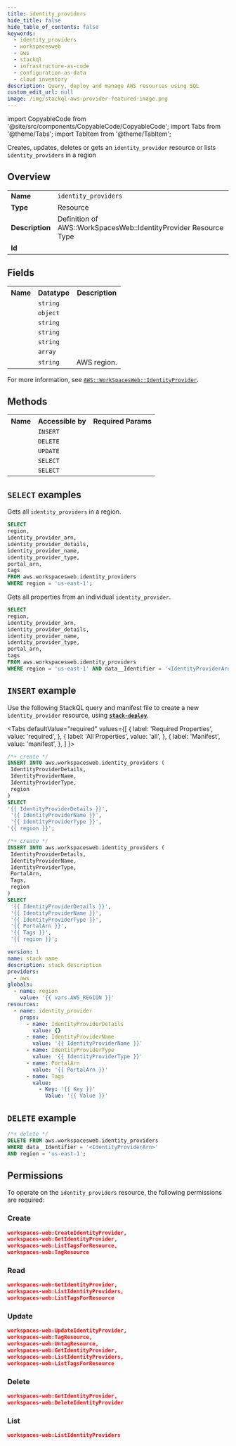 ```yaml
---
title: identity_providers
hide_title: false
hide_table_of_contents: false
keywords:
  - identity_providers
  - workspacesweb
  - aws
  - stackql
  - infrastructure-as-code
  - configuration-as-data
  - cloud inventory
description: Query, deploy and manage AWS resources using SQL
custom_edit_url: null
image: /img/stackql-aws-provider-featured-image.png
---
```


import CopyableCode from '@site/src/components/CopyableCode/CopyableCode';
import Tabs from '@theme/Tabs';
import TabItem from '@theme/TabItem';

Creates, updates, deletes or gets an <code>identity_provider</code> resource or lists <code>identity_providers</code> in a region

## Overview
<table>
<tbody>
<tr><td><b>Name</b></td><td><code>identity_providers</code></td></tr>
<tr><td><b>Type</b></td><td>Resource</td></tr>
<tr><td><b>Description</b></td><td>Definition of AWS::WorkSpacesWeb::IdentityProvider Resource Type</td></tr>
<tr><td><b>Id</b></td><td><CopyableCode code="aws.workspacesweb.identity_providers" /></td></tr>
</tbody>
</table>

## Fields
<table>
<tbody>
<tr><th>Name</th><th>Datatype</th><th>Description</th></tr><tr><td><CopyableCode code="identity_provider_arn" /></td><td><code>string</code></td><td></td></tr>
<tr><td><CopyableCode code="identity_provider_details" /></td><td><code>object</code></td><td></td></tr>
<tr><td><CopyableCode code="identity_provider_name" /></td><td><code>string</code></td><td></td></tr>
<tr><td><CopyableCode code="identity_provider_type" /></td><td><code>string</code></td><td></td></tr>
<tr><td><CopyableCode code="portal_arn" /></td><td><code>string</code></td><td></td></tr>
<tr><td><CopyableCode code="tags" /></td><td><code>array</code></td><td></td></tr>
<tr><td><CopyableCode code="region" /></td><td><code>string</code></td><td>AWS region.</td></tr>
</tbody>
</table>

For more information, see <a href="https://docs.aws.amazon.com/AWSCloudFormation/latest/UserGuide/aws-resource-workspacesweb-identityprovider.html"><code>AWS::WorkSpacesWeb::IdentityProvider</code></a>.

## Methods

<table>
<tbody>
  <tr>
    <th>Name</th>
    <th>Accessible by</th>
    <th>Required Params</th>
  </tr>
  <tr>
    <td><CopyableCode code="create_resource" /></td>
    <td><code>INSERT</code></td>
    <td><CopyableCode code="IdentityProviderDetails, IdentityProviderName, IdentityProviderType, region" /></td>
  </tr>
  <tr>
    <td><CopyableCode code="delete_resource" /></td>
    <td><code>DELETE</code></td>
    <td><CopyableCode code="data__Identifier, region" /></td>
  </tr>
  <tr>
    <td><CopyableCode code="update_resource" /></td>
    <td><code>UPDATE</code></td>
    <td><CopyableCode code="data__Identifier, data__PatchDocument, region" /></td>
  </tr>
  <tr>
    <td><CopyableCode code="list_resources" /></td>
    <td><code>SELECT</code></td>
    <td><CopyableCode code="region" /></td>
  </tr>
  <tr>
    <td><CopyableCode code="get_resource" /></td>
    <td><code>SELECT</code></td>
    <td><CopyableCode code="data__Identifier, region" /></td>
  </tr>
</tbody>
</table>

## `SELECT` examples
Gets all <code>identity_providers</code> in a region.
```sql
SELECT
region,
identity_provider_arn,
identity_provider_details,
identity_provider_name,
identity_provider_type,
portal_arn,
tags
FROM aws.workspacesweb.identity_providers
WHERE region = 'us-east-1';
```
Gets all properties from an individual <code>identity_provider</code>.
```sql
SELECT
region,
identity_provider_arn,
identity_provider_details,
identity_provider_name,
identity_provider_type,
portal_arn,
tags
FROM aws.workspacesweb.identity_providers
WHERE region = 'us-east-1' AND data__Identifier = '<IdentityProviderArn>';
```

## `INSERT` example

Use the following StackQL query and manifest file to create a new <code>identity_provider</code> resource, using [__`stack-deploy`__](https://pypi.org/project/stack-deploy/).

<Tabs
    defaultValue="required"
    values={[
      { label: 'Required Properties', value: 'required', },
      { label: 'All Properties', value: 'all', },
      { label: 'Manifest', value: 'manifest', },
    ]
}>
<TabItem value="required">

```sql
/*+ create */
INSERT INTO aws.workspacesweb.identity_providers (
 IdentityProviderDetails,
 IdentityProviderName,
 IdentityProviderType,
 region
)
SELECT 
'{{ IdentityProviderDetails }}',
 '{{ IdentityProviderName }}',
 '{{ IdentityProviderType }}',
'{{ region }}';
```
</TabItem>
<TabItem value="all">

```sql
/*+ create */
INSERT INTO aws.workspacesweb.identity_providers (
 IdentityProviderDetails,
 IdentityProviderName,
 IdentityProviderType,
 PortalArn,
 Tags,
 region
)
SELECT 
 '{{ IdentityProviderDetails }}',
 '{{ IdentityProviderName }}',
 '{{ IdentityProviderType }}',
 '{{ PortalArn }}',
 '{{ Tags }}',
 '{{ region }}';
```
</TabItem>
<TabItem value="manifest">

```yaml
version: 1
name: stack name
description: stack description
providers:
  - aws
globals:
  - name: region
    value: '{{ vars.AWS_REGION }}'
resources:
  - name: identity_provider
    props:
      - name: IdentityProviderDetails
        value: {}
      - name: IdentityProviderName
        value: '{{ IdentityProviderName }}'
      - name: IdentityProviderType
        value: '{{ IdentityProviderType }}'
      - name: PortalArn
        value: '{{ PortalArn }}'
      - name: Tags
        value:
          - Key: '{{ Key }}'
            Value: '{{ Value }}'

```
</TabItem>
</Tabs>

## `DELETE` example

```sql
/*+ delete */
DELETE FROM aws.workspacesweb.identity_providers
WHERE data__Identifier = '<IdentityProviderArn>'
AND region = 'us-east-1';
```

## Permissions

To operate on the <code>identity_providers</code> resource, the following permissions are required:

### Create
```json
workspaces-web:CreateIdentityProvider,
workspaces-web:GetIdentityProvider,
workspaces-web:ListTagsForResource,
workspaces-web:TagResource
```

### Read
```json
workspaces-web:GetIdentityProvider,
workspaces-web:ListIdentityProviders,
workspaces-web:ListTagsForResource
```

### Update
```json
workspaces-web:UpdateIdentityProvider,
workspaces-web:TagResource,
workspaces-web:UntagResource,
workspaces-web:GetIdentityProvider,
workspaces-web:ListIdentityProviders,
workspaces-web:ListTagsForResource
```

### Delete
```json
workspaces-web:GetIdentityProvider,
workspaces-web:DeleteIdentityProvider
```

### List
```json
workspaces-web:ListIdentityProviders
```
